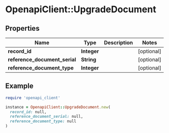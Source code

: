 # OpenapiClient::UpgradeDocument

## Properties

| Name | Type | Description | Notes |
| ---- | ---- | ----------- | ----- |
| **record_id** | **Integer** |  | [optional] |
| **reference_document_serial** | **String** |  | [optional] |
| **reference_document_type** | **Integer** |  | [optional] |

## Example

```ruby
require 'openapi_client'

instance = OpenapiClient::UpgradeDocument.new(
  record_id: null,
  reference_document_serial: null,
  reference_document_type: null
)
```


